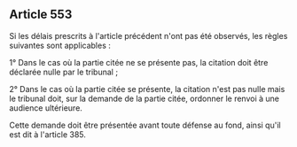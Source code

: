 Article 553
----
Si les délais prescrits à l'article précédent n'ont pas été observés, les règles
suivantes sont applicables :

1° Dans le cas où la partie citée ne se présente pas, la citation doit être
déclarée nulle par le tribunal ;

2° Dans le cas où la partie citée se présente, la citation n'est pas nulle mais
le tribunal doit, sur la demande de la partie citée, ordonner le renvoi à une
audience ultérieure.

Cette demande doit être présentée avant toute défense au fond, ainsi qu'il est
dit à l'article 385.
